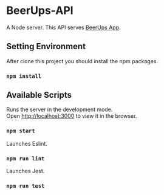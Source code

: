 # BeerUps-API

A Node server. This API serves [BeerUps App](https://github.com/juanlopez1/beerups).

## Setting Environment

After clone this project you should install the npm packages.

### `npm install`

## Available Scripts

Runs the server in the development mode.<br>
Open [http://localhost:3000](http://localhost:3000) to view it in the browser.

### `npm start`

Launches Eslint.<br>

### `npm run lint`

Launches Jest.<br>

### `npm run test`
